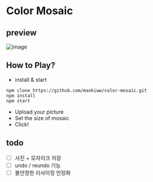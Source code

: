 # Color Mosaic

preview
---------------------------------------------------------
![image](https://user-images.githubusercontent.com/72963478/147876670-348004af-64f6-487a-a4b2-165b9f58ca1c.png)

How to Play?
---------------------------------------------------------
- install & start
```
npm clone https://github.com/mankiww/color-mosaic.git
npm install
npm start
```

- Upload your picture
- Set the size of mosaic
- Click!

todo
---------------------------------------------------------
- [ ] 사진 + 모자이크 저장
- [ ] undo / reundo 기능
- [ ] 불안정한 리사이징 안정화
